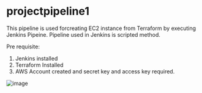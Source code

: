 # projectpipeline1

This pipeline is used forcreating EC2 instance from Terraform by executing Jenkins Pipeine.
Pipeline used in Jenkins is scripted method.

Pre requisite:
1) Jenkins installed
2) Terraform Installed
3) AWS Account created and secret key and access key required.

![image](https://github.com/prashantjkamath/projectpipeline1/assets/99562233/8c64ee19-f2e5-4ad5-86ba-7e399c088dc0)
